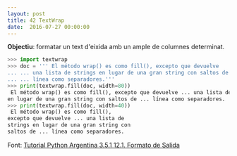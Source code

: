 ```yaml
---
layout: post
title: 42 TextWrap
date:  2016-07-27 00:00:00
---
```


**Objectiu**: formatar un text d'eixida amb un ample de columnes determinat.

```python
>>> import textwrap
>>> doc = ''' El método wrap() es como fill(), excepto que devuelve
... ... una lista de strings en lugar de una gran string con saltos de
... ... línea como separadores.'''
>>> print(textwrap.fill(doc, width=80))
 El método wrap() es como fill(), excepto que devuelve ... una lista de strings
en lugar de una gran string con saltos de ... línea como separadores.
>>> print(textwrap.fill(doc, width=40))
 El método wrap() es como fill(),
excepto que devuelve ... una lista de
strings en lugar de una gran string con
saltos de ... línea como separadores.
```

Font: [Tutorial Python Argentina 3.5.1 12.1. Formato de Salida](http://docs.python.org.ar/tutorial/3/stdlib2.html)
